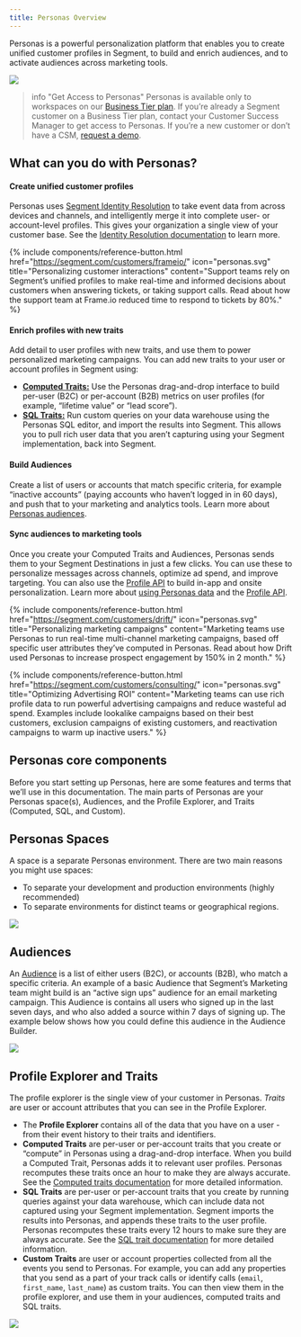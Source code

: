```yaml
---
title: Personas Overview
---
```


Personas is a powerful personalization platform that enables you to create unified customer profiles in Segment, to build and enrich audiences, and to activate audiences across marketing tools.

<!-- With Personas, you compile lists of _traits_ for each user, then create _audiences_ which are lists of users that meet criteria you define. You can send user traits to your Segment destinations, and audience lists to specific Personas destinations. -->

![](images/personas-overview.png)


> info "Get Access to Personas"
> Personas is available only to workspaces on our [Business Tier plan](https://segment.com/pricing/). If you’re already a Segment customer on a Business Tier plan, contact your Customer Success Manager to get access to Personas. If you’re a new customer or don’t have a CSM, [request a demo](https://segment.com/demo/).

## What can you do with Personas?

#### Create unified customer profiles
Personas uses [Segment Identity Resolution](/docs/personas/identity-resolution/) to take event data from across devices and channels, and intelligently merge it into complete user- or account-level profiles. This gives your organization a single view of your customer base. See the [Identity Resolution documentation](/docs/personas/identity-resolution/) to learn more.

{% include components/reference-button.html href="https://segment.com/customers/frameio/" icon="personas.svg" title="Personalizing customer interactions" content="Support teams rely on Segment’s unified profiles to make real-time and informed decisions about customers when answering tickets, or taking support calls. Read about how the support team at Frame.io reduced time to respond to tickets by 80%." %}

#### Enrich profiles with new traits
Add detail to user profiles with new traits, and use them to power personalized marketing campaigns. You can add new traits to your user or account profiles in Segment using:

- [**Computed Traits:**](/docs/personas/computed-traits/) Use the Personas drag-and-drop interface to build per-user (B2C) or per-account (B2B) metrics on user profiles (for example, “lifetime value” or “lead score”).
- [**SQL Traits:**](/docs/personas/sql-traits/) Run custom queries on your data warehouse using the Personas SQL editor, and import the results into Segment. This allows you to pull rich user data that you aren’t capturing using your Segment implementation, back into Segment.

#### Build Audiences
Create a list of users or accounts that match specific criteria, for example “inactive accounts” (paying accounts who haven’t logged in in 60 days), and push that to your marketing and analytics tools. Learn more about [Personas audiences](/docs/personas/audiences/).

#### Sync audiences to marketing tools
Once you create your Computed Traits and Audiences, Personas sends them to your Segment Destinations in just a few clicks. You can use these to personalize messages across channels, optimize ad spend, and improve targeting. You can also use the [Profile API](/docs/personas/profile-api) to build in-app and onsite personalization. Learn more about [using Personas data](/docs/personas/using-personas-data/) and the [Profile API](/docs/personas/profile-api).

{% include components/reference-button.html href="https://segment.com/customers/drift/" icon="personas.svg" title="Personalizing marketing campaigns" content="Marketing teams use Personas to run real-time multi-channel marketing campaigns, based off specific user attributes they’ve computed in Personas. Read about how Drift used Personas to increase prospect engagement by 150% in 2 month." %}

{% include components/reference-button.html href="https://segment.com/customers/consulting/" icon="personas.svg" title="Optimizing Advertising ROI" content="Marketing teams can use rich profile data to run powerful advertising campaigns and reduce wasteful ad spend. Examples include lookalike campaigns based on their best customers, exclusion campaigns of existing customers, and reactivation campaigns to warm up inactive users." %}

## Personas core components

Before you start setting up Personas, here are some features and terms that we’ll use in this documentation. The main parts of Personas are your Personas space(s), Audiences, and the Profile Explorer, and Traits (Computed, SQL, and Custom).

## Personas Spaces

A space is a separate Personas environment. There are two main reasons you might use spaces:

- To separate your development and production environments (highly recommended)
- To separate environments for distinct teams or geographical regions.

![](images/personas-spaces_example.png)

## Audiences

An [Audience](/docs/personas/audiences/) is a list of either users (B2C), or accounts (B2B), who match a specific criteria. An example of a basic Audience that Segment’s Marketing team might build is an “active sign ups” audience for an email marketing campaign. This Audience is contains all users who signed up in the last seven days, and who also added a source within 7 days of signing up. The example below shows how you could define this audience in the Audience Builder.

![](images/personas-newaudience.png)


## Profile Explorer and Traits

The profile explorer is the single view of your customer in Personas. *Traits* are user or account attributes that you can see in the Profile Explorer.

- The **Profile Explorer** contains all of the data that you have on a user - from their event history to their traits and identifiers.
- **Computed Traits** are per-user or per-account traits that you create or “compute” in Personas using a drag-and-drop interface. When you build a Computed Trait, Personas adds it to relevant user profiles. Personas recomputes these traits once an hour to make they are always accurate. See the [Computed traits documentation](/docs/personas/computed-traits/) for more detailed information.
- **SQL Traits** are per-user or per-account traits that you create by running queries against your data warehouse, which can include data not captured using your Segment implementation. Segment imports the results into Personas, and appends these traits to the user profile. Personas recomputes these traits every 12 hours to make sure they are always accurate. See the [SQL trait documentation](/docs/personas/sql-traits/) for more detailed information.
- **Custom Traits** are user or account properties collected from all the events you send to Personas.  For example, you can add any properties that you send as a part of your track calls or identify calls (`email`, `first_name`, `last_name`) as custom traits. You can then view them in the profile explorer, and use them in your audiences, computed traits and SQL traits.

![](images/personas-userprofile.png)
